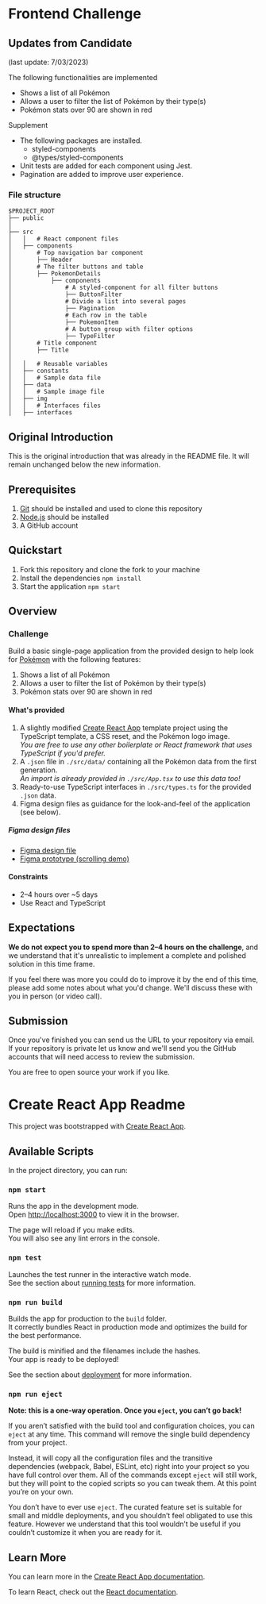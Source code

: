 # Frontend Challenge

## Updates from Candidate 
(last update: 7/03/2023)

The following functionalities are implemented
* Shows a list of all Pokémon
* Allows a user to filter the list of Pokémon by their type(s)
* Pokémon stats over 90 are shown in red

Supplement
* The following packages are installed.
   *  styled-components
   * @types/styled-components
* Unit tests are added for each component using Jest.
* Pagination are added to improve user experience.

### File structure

```
$PROJECT_ROOT
├── public
│
├── src
│   │   # React component files
│   ├── components
│       # Top navigation bar component
│       ├── Header
│       # The filter buttons and table
│       ├── PokemonDetails
│           ├── components
│               # A styled-component for all filter buttons
│               ├── ButtonFilter
│               # Divide a list into several pages
│               ├── Pagination
│               # Each row in the table
│               ├── PokemonItem
│               # A button group with filter options
│               ├── TypeFilter
│       # Title component
│       ├── Title
│
│   │   # Reusable variables
│   ├── constants
│   │   # Sample data file
│   ├── data
│   │   # Sample image file
│   ├── img
│   │   # Interfaces files
│   ├── interfaces
```

## Original Introduction
This is the original introduction that was already in the README file. It will remain unchanged below the new information.

## Prerequisites

1. [Git](https://git-scm.com/) should be installed and used to clone this repository
2. [Node.js](https://nodejs.org/en/) should be installed
3. A GitHub account

## Quickstart

1. Fork this repository and clone the fork to your machine
2. Install the dependencies `npm install`
3. Start the application `npm start`

## Overview

### Challenge

Build a basic single-page application from the provided design to help look for [Pokémon](https://en.wikipedia.org/wiki/Pok%C3%A9mon) with the following features:

1. Shows a list of all Pokémon
2. Allows a user to filter the list of Pokémon by their type(s)
3. Pokémon stats over 90 are shown in red

#### What's provided

1. A slightly modified [Create React App](https://create-react-app.dev/) template project using the TypeScript template, a CSS reset, and the Pokémon logo image.  
   _You are free to use any other boilerplate or React framework that uses TypeScript if you'd prefer._
2. A `.json` file in `./src/data/` containing all the Pokémon data from the first generation.  
   _An import is already provided in `./src/App.tsx` to use this data too!_
3. Ready-to-use TypeScript interfaces in `./src/types.ts` for the provided `.json` data.
4. Figma design files as guidance for the look-and-feel of the application (see below).

##### Figma design files

- [Figma design file](https://www.figma.com/file/vFkenUEs7ExhVTTUv7Z3kv/Frontend-Challenge---Mid---Design-Files)
- [Figma prototype (scrolling demo)](https://www.figma.com/proto/vFkenUEs7ExhVTTUv7Z3kv/Frontend-Challenge---Mid---Design-Files?page-id=0%3A1&node-id=25%3A19886&viewport=1185%2C82%2C0.94&scaling=min-zoom)

#### Constraints

- 2–4 hours over ~5 days
- Use React and TypeScript

## Expectations

**We do not expect you to spend more than 2–4 hours on the challenge**, and we understand that it's unrealistic to implement a complete and polished solution in this time frame.

If you feel there was more you could do to improve it by the end of this time, please add some notes about what you'd change. We'll discuss these with you in person (or video call).

## Submission

Once you've finished you can send us the URL to your repository via email. If your repository is private let us know and we'll send you the GitHub accounts that will need access to review the submission.

You are free to open source your work if you like.

# Create React App Readme

This project was bootstrapped with [Create React App](https://github.com/facebook/create-react-app).

## Available Scripts

In the project directory, you can run:

### `npm start`

Runs the app in the development mode.\
Open [http://localhost:3000](http://localhost:3000) to view it in the browser.

The page will reload if you make edits.\
You will also see any lint errors in the console.

### `npm test`

Launches the test runner in the interactive watch mode.\
See the section about [running tests](https://facebook.github.io/create-react-app/docs/running-tests) for more information.

### `npm run build`

Builds the app for production to the `build` folder.\
It correctly bundles React in production mode and optimizes the build for the best performance.

The build is minified and the filenames include the hashes.\
Your app is ready to be deployed!

See the section about [deployment](https://facebook.github.io/create-react-app/docs/deployment) for more information.

### `npm run eject`

**Note: this is a one-way operation. Once you `eject`, you can’t go back!**

If you aren’t satisfied with the build tool and configuration choices, you can `eject` at any time. This command will remove the single build dependency from your project.

Instead, it will copy all the configuration files and the transitive dependencies (webpack, Babel, ESLint, etc) right into your project so you have full control over them. All of the commands except `eject` will still work, but they will point to the copied scripts so you can tweak them. At this point you’re on your own.

You don’t have to ever use `eject`. The curated feature set is suitable for small and middle deployments, and you shouldn’t feel obligated to use this feature. However we understand that this tool wouldn’t be useful if you couldn’t customize it when you are ready for it.

## Learn More

You can learn more in the [Create React App documentation](https://facebook.github.io/create-react-app/docs/getting-started).

To learn React, check out the [React documentation](https://reactjs.org/).
